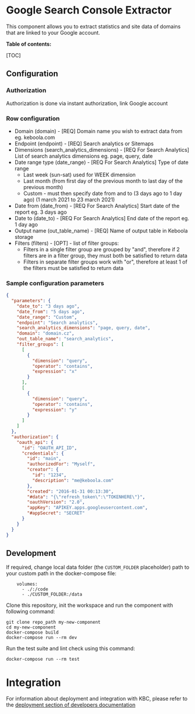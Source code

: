 # Google Search Console Extractor
This component allows you to extract statistics and site data of domains that are linked to your Google account.

**Table of contents:**  
  
[TOC]

## Configuration

### Authorization
Authorization is done via instant authorization, link Google account

### Row configuration

 - Domain (domain) - [REQ] Domain name you wish to extract data from eg. keboola.com
 - Endpoint (endpoint) - [REQ] Search analytics or Sitemaps
 - Dimensions (search_analytics_dimensions) - [REQ For Search Analytics] List of search analytics dimensions eg. page, query, date 
 - Date range type (date_range) - [REQ For Search Analytics] Type of date range
    - Last week (sun-sat) used for WEEK dimension
    - Last month (from first day of the previous month to last day of the previous month)
    - Custom - must then specify date from and to (3 days ago to 1 day ago) (1 march 2021 to 23 march 2021)
 - Date from (date_from) - [REQ For Search Analytics] Start date of the report eg. 3 days ago
 - Date to (date_to) - [REQ For Search Analytics] End date of the report eg. 1 day ago
 - Output name (out_table_name) - [REQ] Name of output table in Keboola storage
 - Filters (filters) - [OPT] - list of filter groups:
      - Filters in a single filter group are grouped by "and", therefore if 2 filters are in a filter group, they must both be satisfied to return data
      - Filters in separate filter groups work with "or", therefore at least 1 of the filters must be satisfied to return data
   


### Sample configuration parameters

```json
{
  "parameters": {
    "date_to": "3 days ago",
    "date_from": "5 days ago",
    "date_range": "Custom",
    "endpoint": "Search analytics",
    "search_analytics_dimensions": "page, query, date",
    "domain": "domain.cz",
    "out_table_name": "search_analytics",
    "filter_groups": [
      [
        {
          "dimension": "query",
          "operator": "contains",
          "expression": "x"
        }
      ],
      [
        {
          "dimension": "query",
          "operator": "contains",
          "expression": "y"
        }
      ]
    ]
  },
  "authorization": {
    "oauth_api": {
      "id": "OAUTH_API_ID",
      "credentials": {
        "id": "main",
        "authorizedFor": "Myself",
        "creator": {
          "id": "1234",
          "description": "me@keboola.com"
        },
        "created": "2016-01-31 00:13:30",
        "#data": "{\"refresh_token\":\"TOKENHERE\"}",
        "oauthVersion": "2.0",
        "appKey": "APIKEY.apps.googleusercontent.com",
        "#appSecret": "SECRET"
      }
    }
  }
}
```

Development
-----------

If required, change local data folder (the `CUSTOM_FOLDER` placeholder) path to
your custom path in the docker-compose file:

~~~~~~~~~~~~~~~~~~~~~~~~~~~~~~~~~~~~~~~~~~~~~~~~~~~~~~~~~~~~~~~~~~~~~~~~~~~~~~~~
    volumes:
      - ./:/code
      - ./CUSTOM_FOLDER:/data
~~~~~~~~~~~~~~~~~~~~~~~~~~~~~~~~~~~~~~~~~~~~~~~~~~~~~~~~~~~~~~~~~~~~~~~~~~~~~~~~

Clone this repository, init the workspace and run the component with following
command:

~~~~~~~~~~~~~~~~~~~~~~~~~~~~~~~~~~~~~~~~~~~~~~~~~~~~~~~~~~~~~~~~~~~~~~~~~~~~~~~~
git clone repo_path my-new-component
cd my-new-component
docker-compose build
docker-compose run --rm dev
~~~~~~~~~~~~~~~~~~~~~~~~~~~~~~~~~~~~~~~~~~~~~~~~~~~~~~~~~~~~~~~~~~~~~~~~~~~~~~~~

Run the test suite and lint check using this command:

~~~~~~~~~~~~~~~~~~~~~~~~~~~~~~~~~~~~~~~~~~~~~~~~~~~~~~~~~~~~~~~~~~~~~~~~~~~~~~~~
docker-compose run --rm test
~~~~~~~~~~~~~~~~~~~~~~~~~~~~~~~~~~~~~~~~~~~~~~~~~~~~~~~~~~~~~~~~~~~~~~~~~~~~~~~~

Integration
===========

For information about deployment and integration with KBC, please refer to the
[deployment section of developers
documentation](https://developers.keboola.com/extend/component/deployment/)